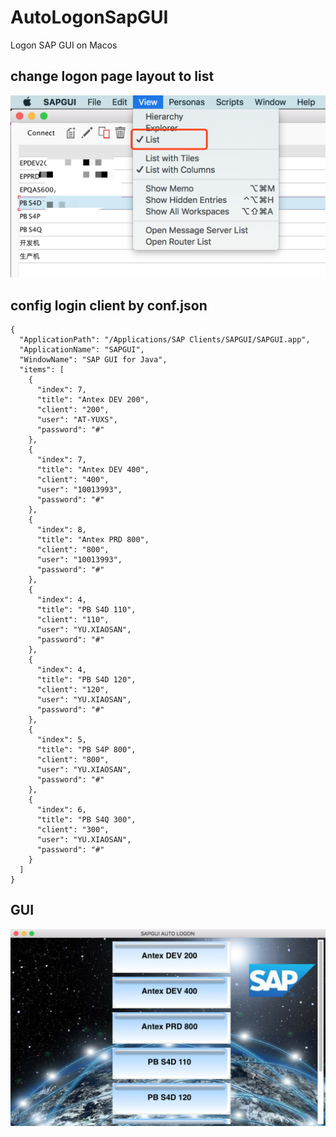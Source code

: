 # AutoLogonSapGUI

Logon SAP GUI on Macos

## change logon page layout to list
![screenshot](https://github.com/a87b01c14/AutoLogonSapGUI/blob/master/WX20230822-103503%402x.png)

## config login client by conf.json
```
{
  "ApplicationPath": "/Applications/SAP Clients/SAPGUI/SAPGUI.app",
  "ApplicationName": "SAPGUI",
  "WindowName": "SAP GUI for Java",
  "items": [
    {
      "index": 7,
      "title": "Antex DEV 200",
      "client": "200",
      "user": "AT-YUXS",
      "password": "#"
    },
    {
      "index": 7,
      "title": "Antex DEV 400",
      "client": "400",
      "user": "10013993",
      "password": "#"
    },
    {
      "index": 8,
      "title": "Antex PRD 800",
      "client": "800",
      "user": "10013993",
      "password": "#"
    },
    {
      "index": 4,
      "title": "PB S4D 110",
      "client": "110",
      "user": "YU.XIAOSAN",
      "password": "#"
    },
    {
      "index": 4,
      "title": "PB S4D 120",
      "client": "120",
      "user": "YU.XIAOSAN",
      "password": "#"
    },
    {
      "index": 5,
      "title": "PB S4P 800",
      "client": "800",
      "user": "YU.XIAOSAN",
      "password": "#"
    },
    {
      "index": 6,
      "title": "PB S4Q 300",
      "client": "300",
      "user": "YU.XIAOSAN",
      "password": "#"
    }
  ]
}
```

## GUI
![screenshot](https://github.com/a87b01c14/AutoLogonSapGUI/blob/master/saplogin.png)
